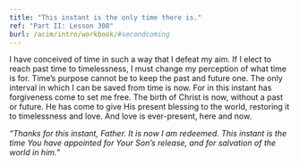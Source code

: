 ```yaml
---
title: "This instant is the only time there is."
ref: "Part II: Lesson 308"
burl: /acim/intro/workbook/#secondcoming
---
```


I have conceived of time in such a way that I defeat my aim. If I elect
to reach past time to timelessness, I must change my perception of what
time is for. Time’s purpose cannot be to keep the past and future one.
The only interval in which I can be saved from time is now. For in this
instant has forgiveness come to set me free. The birth of Christ is now,
without a past or future. He has come to give His present blessing to
the world, restoring it to timelessness and love. And love is
ever-present, here and now.

*“Thanks for this instant, Father. It is now I am redeemed. This instant
is the time You have appointed for Your Son’s release, and for salvation
of the world in him.”*

